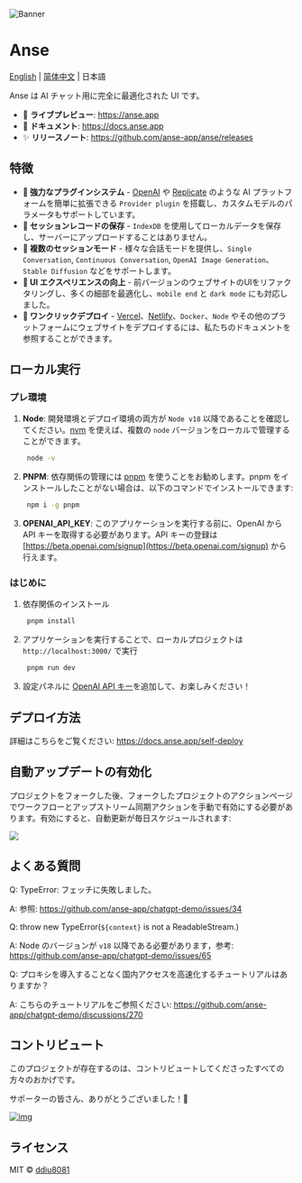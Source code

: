 ![Banner](https://user-images.githubusercontent.com/1998168/235366625-e615e68d-592c-4f18-9c9f-1e5cd1778557.png)

# Anse

[English](./README.md) | [简体中文](./README.zh-CN.md) | 日本語

Anse は AI チャット用に完全に最適化された UI です。

- 🍿 **ライブプレビュー**: https://anse.app
- 📖 **ドキュメント**: https://docs.anse.app
- ✨ **リリースノート**: https://github.com/anse-app/anse/releases

## 特徴

- **🚀 強力なプラグインシステム** - [OpenAI](https://openai.com/) や [Replicate](https://replicate.com/) のような AI プラットフォームを簡単に拡張できる `Provider plugin` を搭載し、カスタムモデルのパラメータもサポートしています。
- **💬 セッションレコードの保存** - `IndexDB` を使用してローカルデータを保存し、サーバーにアップロードすることはありません。
- **🎉 複数のセッションモード** - 様々な会話モードを提供し、`Single Conversation`, `Continuous Conversation`, `OpenAI Image Generation`、`Stable Diffusion` などをサポートします。
- **💎 UI エクスペリエンスの向上** - 前バージョンのウェブサイトのUIをリファクタリングし、多くの細部を最適化し、`mobile end` と `dark mode` にも対応しました。
- **🌈 ワンクリックデプロイ** - [Vercel](https://vercel.com/)、[Netlify](https://www.netlify.com/)、`Docker`、`Node` やその他のプラットフォームにウェブサイトをデプロイするには、私たちのドキュメントを参照することができます。

## ローカル実行

### プレ環境
1. **Node**: 開発環境とデプロイ環境の両方が `Node v18` 以降であることを確認してください。[nvm](https://github.com/nvm-sh/nvm) を使えば、複数の `node` バージョンをローカルで管理することができます。
   ```bash
    node -v
   ```
2. **PNPM**: 依存関係の管理には [pnpm](https://pnpm.io/) を使うことをお勧めします。pnpm をインストールしたことがない場合は、以下のコマンドでインストールできます:
   ```bash
    npm i -g pnpm
   ```
3. **OPENAI_API_KEY**: このアプリケーションを実行する前に、OpenAI から API キーを取得する必要があります。API キーの登録は [https://beta.openai.com/signup](https://beta.openai.com/signup) から行えます。

### はじめに

1. 依存関係のインストール
   ```bash
    pnpm install
   ```
2. アプリケーションを実行することで、ローカルプロジェクトは `http://localhost:3000/` で実行
   ```bash
    pnpm run dev
   ```
3. 設定パネルに [OpenAI API キー](https://platform.openai.com/account/api-keys)を追加して、お楽しみください！

## デプロイ方法
詳細はこちらをご覧ください: https://docs.anse.app/self-deploy

## 自動アップデートの有効化

プロジェクトをフォークした後、フォークしたプロジェクトのアクションページでワークフローとアップストリーム同期アクションを手動で有効にする必要があります。有効にすると、自動更新が毎日スケジュールされます:

![](https://cdn.jsdelivr.net/gh/yzh990918/static@master/20230518/image.2omctdf8bbk0.webp)
## よくある質問

Q: TypeError: フェッチに失敗しました。

A: 参照: https://github.com/anse-app/chatgpt-demo/issues/34

Q: throw new TypeError(`${context}` is not a ReadableStream.)

A: Node のバージョンが `v18` 以降である必要があります，参考: https://github.com/anse-app/chatgpt-demo/issues/65

Q: プロキシを導入することなく国内アクセスを高速化するチュートリアルはありますか？

A: こちらのチュートリアルをご参照ください: https://github.com/anse-app/chatgpt-demo/discussions/270

## コントリビュート

このプロジェクトが存在するのは、コントリビュートしてくださったすべての方々のおかげです。

サポーターの皆さん、ありがとうございました！🙏

[![img](https://contrib.rocks/image?repo=anse-app/anse)](https://github.com/anse-app/anse/graphs/contributors)

## ライセンス

MIT © [ddiu8081](https://github.com/anse-app/anse/blob/main/LICENSE)
